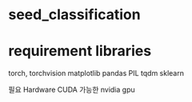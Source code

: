 # seed_classification

# requirement libraries
torch, torchvision
matplotlib
pandas
PIL
tqdm
sklearn


필요 Hardware
CUDA 가능한 nvidia gpu
